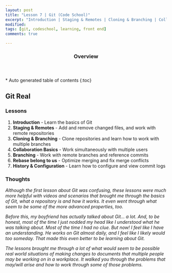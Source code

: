 ```yaml
---
layout: post
title: "Lesson 7 | Git (Code School)"
excerpt: "Introduction | Staging & Remotes | Cloning & Branching | Collaboration Basics | Branching | Rebase belong to us | History and Configuration"
modified: 
tags: [git, codeschool, learning, front end]
comments: true

---
```


<section id="table-of-contents" class="toc">
  <header>
    <h3>Overview</h3>
  </header>
<div id="drawer" markdown="1">
*  Auto generated table of contents
{:toc}
</div>
</section><!-- /#table-of-contents -->

## Git Real

### Lessons

1. __Introduction__ - Learn the basics of Git
2. __Staging & Remotes__ - Add and remove changed files, and work with remote repositories
3. __Cloning & Branching__ - Clone repositories and learn how to work with multiple branches
4. __Collaboration Basics__ - Work simultaneously with multiple users
5. __Branching__ - Work with remote branches and reference commits
6. __Rebase belong to us__ - Optimize merging and fix merge conflicts
7. __History & Configuration__ - Learn how to configure and view commit logs

### Thoughts

_Although the first lesson about Git was confusing, these lessons were much more helpful with videos and scenarios that brought me through the basics of Git, what a repository is and how it works. It even went through what seem to be some of the more advanced properties, too._

_Before this, my boyfriend has actually talked about Git... a lot. And, to be honest, most of the time I just nodded my head like I understood what he was talking about. Most of the time I had no clue. But now! I feel like I have an understanding. He works on Git almost daily, and I feel like I likely would too someday. That made this even better to be learning about Git._

_The lessons brought me through a lot of what would seem to be possible real world situations of making changes to documents that multiple people may be working on in a workplace. It walked you through the problems that may/will arise and how to work through some of those problems._
